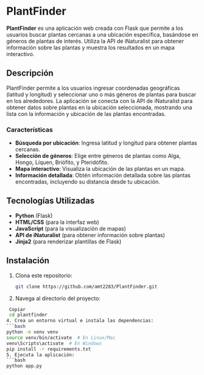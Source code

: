 # PlantFinder

**PlantFinder** es una aplicación web creada con Flask que permite a los usuarios buscar plantas cercanas a una ubicación específica, basándose en géneros de plantas de interés. Utiliza la API de iNaturalist para obtener información sobre las plantas y muestra los resultados en un mapa interactivo.

## Descripción

PlantFinder permite a los usuarios ingresar coordenadas geográficas (latitud y longitud) y seleccionar uno o más géneros de plantas para buscar en los alrededores. La aplicación se conecta con la API de iNaturalist para obtener datos sobre plantas en la ubicación seleccionada, mostrando una lista con la información y ubicación de las plantas encontradas.

### Características

- **Búsqueda por ubicación**: Ingresa latitud y longitud para obtener plantas cercanas.
- **Selección de géneros**: Elige entre géneros de plantas como Alga, Hongo, Líquen, Briófito, y Pteridófito.
- **Mapa interactivo**: Visualiza la ubicación de las plantas en un mapa.
- **Información detallada**: Obtén información detallada sobre las plantas encontradas, incluyendo su distancia desde tu ubicación.

## Tecnologías Utilizadas

- **Python** (Flask)
- **HTML/CSS** (para la interfaz web)
- **JavaScript** (para la visualización de mapas)
- **API de iNaturalist** (para obtener información sobre plantas)
- **Jinja2** (para renderizar plantillas de Flask)

## Instalación

1. Clona este repositorio:
   ```bash
   git clone https://github.com/amt2283/PlantFinder.git
2. Navega al directorio del proyecto:
 ```bash
  Copiar
  cd plantfinder
4. Crea un entorno virtual e instala las dependencias:
```bash
 python -m venv venv
 source venv/bin/activate  # En Linux/Mac
 venv\Scripts\activate  # En Windows
 pip install -r requirements.txt
5. Ejecuta la aplicación:
```bash
 python app.py

